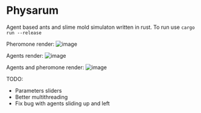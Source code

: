 # Physarum

Agent based ants and slime mold simulaton written in rust. To run use ```cargo run --release```

Pheromone render:
![image](https://github.com/dyatelok/physarum/assets/92210438/f871499e-6e98-408f-896c-54553f5478a6)

Agents render:
![image](https://github.com/dyatelok/physarum/assets/92210438/61c081f4-fc70-4c2d-b33d-2c53cd3d781a)

Agents and pheromone render:
![image](https://github.com/dyatelok/physarum/assets/92210438/41d08109-a1e1-4eed-a2c9-c594644b5c94)


TODO:
  - Parameters sliders
  - Better multithreading
  - Fix bug with agents sliding up and left

